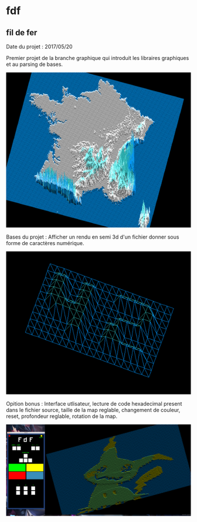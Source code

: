 # fdf
## fil de fer

Date du projet : 2017/05/20

Premier projet de la branche graphique qui introduit les libraires graphiques et au parsing de bases.

![](france.png)

Bases du projet : Afficher un rendu en semi 3d d'un fichier donner sous forme de caractères numérique.

![](42.png)

Opition bonus : Interface utlisateur, lecture de code hexadecimal present dans le fichier source, 
taille de la map reglable, changement de couleur, reset, profondeur reglable, rotation de la map.

![](mimiqui.png)
